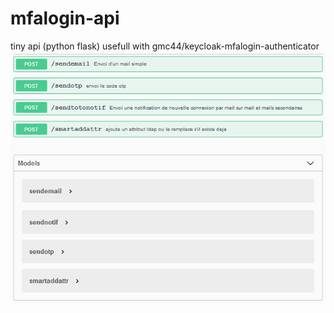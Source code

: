 # mfalogin-api
tiny api (python flask) usefull with gmc44/keycloak-mfalogin-authenticator
![swagger view](doc/swagger.png?raw=true "swagger view")